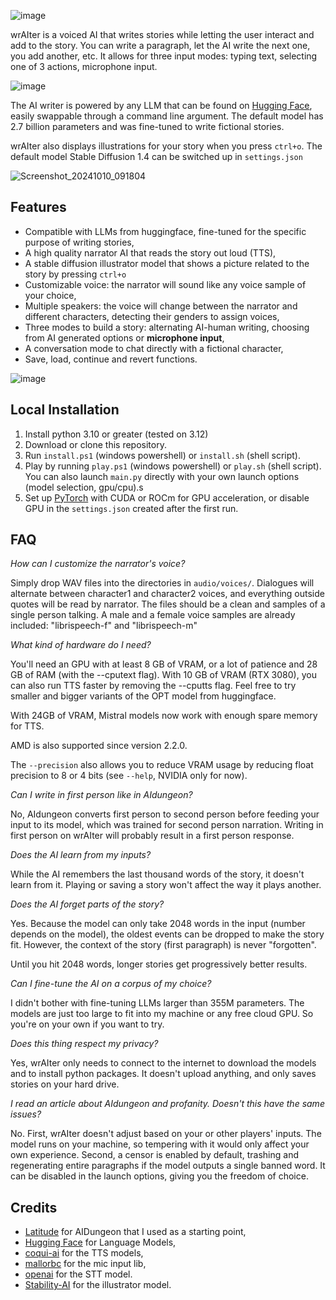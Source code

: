 ![image](https://github.com/FontaineRiant/wrAIter/assets/25899941/d40d33ba-acc6-4f48-b1f6-9232738980f8)

wrAIter is a voiced AI that writes stories while letting the user interact and add to the story.
You can write a paragraph, let the AI write the next one, you add another, etc.
It allows for three input modes: typing text, selecting one of 3 actions, microphone input.

![image](https://github.com/FontaineRiant/wrAIter/assets/25899941/428f2821-b5a6-4c51-9791-0c1da2e9ab03)

The AI writer is powered by any LLM that can be found on [Hugging Face](https://huggingface.co/), easily swappable through a command line argument.
The default model has 2.7 billion parameters
and was fine-tuned to write fictional stories.

wrAIter also displays illustrations for your story when you press `ctrl+o`. The default model Stable Diffusion 1.4 can be switched up in `settings.json`

![Screenshot_20241010_091804](https://github.com/user-attachments/assets/f7b8da39-4783-4d27-a6fc-a4295502be55)

## Features
* Compatible with LLMs from huggingface, fine-tuned for the specific purpose of writing stories,
* A high quality narrator AI that reads the story out loud (TTS),
* A stable diffusion illustrator model that shows a picture related to the story by pressing `ctrl+o`
* Customizable voice: the narrator will sound like any voice sample of your choice,
* Multiple speakers: the voice will change between the narrator and different characters, detecting their genders to assign voices,
* Three modes to build a story: alternating AI-human writing, choosing from AI generated options or **microphone input**,
* A conversation mode to chat directly with a fictional character,
* Save, load, continue and revert functions.

![image](https://github.com/FontaineRiant/wrAIter/assets/25899941/8375e18f-e34c-41c4-8a9a-b4f84e405944)

## Local Installation
1. Install python 3.10 or greater (tested on 3.12)
2. Download or clone this repository.
3. Run `install.ps1` (windows powershell) or `install.sh` (shell script).
4. Play by running `play.ps1` (windows powershell) or `play.sh` (shell script). You can also launch `main.py` directly with your own launch options (model selection, gpu/cpu).s
5. Set up [PyTorch](https://pytorch.org/get-started/locally/) with CUDA or ROCm for GPU acceleration, or disable GPU in the `settings.json` created after the first run.


## FAQ

_How can I customize the narrator's voice?_

Simply drop WAV files into the directories in `audio/voices/`. Dialogues will alternate between character1 and character2 voices,
and everything outside quotes will be read by narrator.
The files should be a clean and samples of a single person talking.
A male and a female voice samples are already included: "librispeech-f" and "librispeech-m"

_What kind of hardware do I need?_

You'll need an GPU with at least 8 GB of VRAM, or a lot of patience and 28 GB of RAM (with the --cputext flag).
With 10 GB of VRAM (RTX 3080), you can also run TTS faster by removing the --cputts flag. Feel free to try smaller and 
bigger variants of the OPT model from huggingface.

With 24GB of VRAM, Mistral models now work with enough spare memory for TTS.

AMD is also supported since version 2.2.0.

The `--precision` also allows you to reduce VRAM usage by reducing float precision to 8 or 4 bits (see `--help`, NVIDIA only for now).

_Can I write in first person like in AIdungeon?_

No, AIdungeon converts first person to second person before feeding your input to its model, which was trained for second person narration.
Writing in first person on wrAIter will probably result in a first person response.

_Does the AI learn from my inputs?_

While the AI remembers the last thousand words of the story, it doesn't learn from it. Playing or saving a story won't affect the way it plays another.

_Does the AI forget parts of the story?_

Yes. Because the model can only take 2048 words in the input (number depends on the model), the oldest events can be dropped to make the story fit. However, the context of the story (first paragraph) is never "forgotten".

Until you hit 2048 words, longer stories get progressively better results.

_Can I fine-tune the AI on a corpus of my choice?_

I didn't bother with fine-tuning LLMs larger than 355M parameters. The models are just too large to fit into my machine or any free cloud GPU.
So you're on your own if you want to try.

_Does this thing respect my privacy?_

Yes, wrAIter only needs to connect to the internet to download the models and to install python packages. It doesn't upload anything, and only saves stories on your hard drive.

_I read an article about AIdungeon and profanity. Doesn't this have the same issues?_

No. First, wrAIter doesn't adjust based on your or other players' inputs. The model runs on your machine, so tempering with it would only affect your own experience. Second, a censor is enabled by default, trashing and regenerating entire paragraphs if the model outputs a single banned word. It can be disabled in the launch options, giving you the freedom of choice.


## Credits
* [Latitude](https://github.com/Latitude-Archives/AIDungeon) for AIDungeon that I used as a starting point,
* [Hugging Face](https://huggingface.co/) for Language Models,
* [coqui-ai](https://github.com/coqui-ai/TTS) for the TTS models,
* [mallorbc](https://github.com/mallorbc/whisper_mic) for the mic input lib,
* [openai](https://github.com/openai/whisper) for the STT model.
* [Stability-AI](https://github.com/Stability-AI) for the illustrator model.
